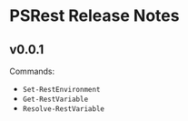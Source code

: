 # PSRest Release Notes

## v0.0.1

Commands:

- `Set-RestEnvironment`
- `Get-RestVariable`
- `Resolve-RestVariable`
